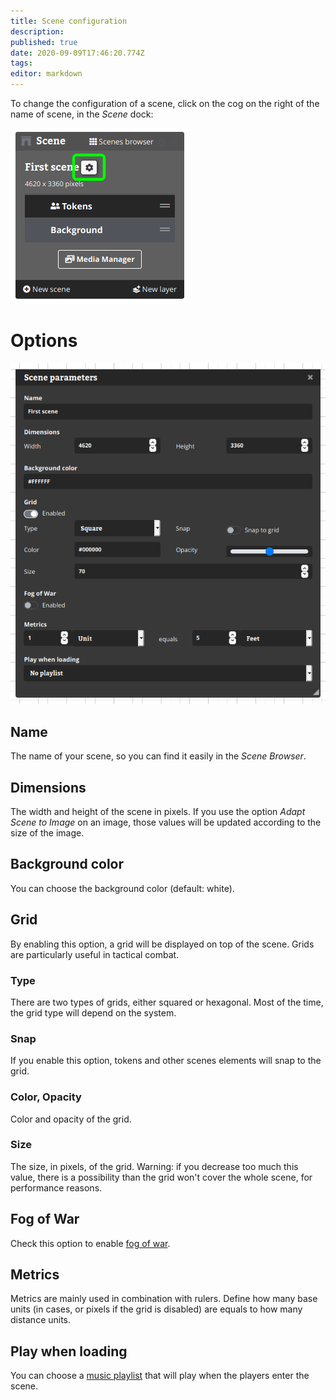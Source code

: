 ```yaml
---
title: Scene configuration
description: 
published: true
date: 2020-09-09T17:46:20.774Z
tags: 
editor: markdown
---
```


To change the configuration of a scene, click on the cog on the right of the name of scene, in the *Scene* dock:

![scene.png](/medias/scene.png)

# Options
![scene-parameters.png](/medias/scene-parameters.png)

## Name
The name of your scene, so you can find it easily in the *Scene Browser*.

## Dimensions
The width and height of the scene in pixels. If you use the option *Adapt Scene to Image* on an image, those values will be updated according to the size of the image.

## Background color
You can choose the background color (default: white).

## Grid
By enabling this option, a grid will be displayed on top of the scene. Grids are particularly useful in tactical combat.

### Type
There are two types of grids, either squared or hexagonal. Most of the time, the grid type will depend on the system.

### Snap
If you enable this option, tokens and other scenes elements will snap to the grid.

### Color, Opacity
Color and opacity of the grid.

### Size
The size, in pixels, of the grid. Warning: if you decrease too much this value, there is a possibility than the grid won't cover the whole scene, for performance reasons.

## Fog of War
Check this option to enable [fog of war](/en/advanced/fog-of-war).

## Metrics
Metrics are mainly used in combination with rulers. Define how many base units (in cases, or pixels if the grid is disabled) are equals to how many distance units.

## Play when loading
You can choose a [music playlist](/en/how-to/music) that will play when the players enter the scene.